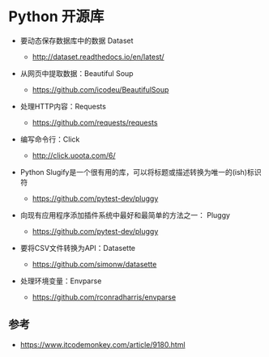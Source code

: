 # Python 开源库

- 要动态保存数据库中的数据 Dataset
  - http://dataset.readthedocs.io/en/latest/

- 从网页中提取数据：Beautiful Soup
  - https://github.com/icodeu/BeautifulSoup

- 处理HTTP内容：Requests
  - https://github.com/requests/requests
  
  
- 编写命令行：Click
  - http://click.uoota.com/6/

- Python Slugify是一个很有用的库，可以将标题或描述转换为唯一的(ish)标识符
  - https://github.com/pytest-dev/pluggy

- 向现有应用程序添加插件系统中最好和最简单的方法之一： Pluggy
  - https://github.com/pytest-dev/pluggy

- 要将CSV文件转换为API：Datasette
  - https://github.com/simonw/datasette
  
  
- 处理环境变量：Envparse
  - https://github.com/rconradharris/envparse


## 参考
- https://www.itcodemonkey.com/article/9180.html
